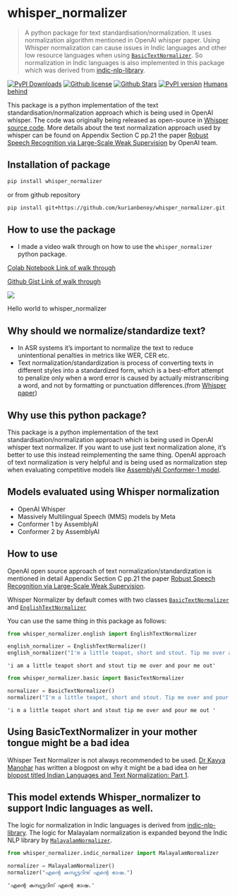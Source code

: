 whisper_normalizer
================

<!-- WARNING: THIS FILE WAS AUTOGENERATED! DO NOT EDIT! -->

> A python package for text standardisation/normalization. It uses
> normalization algorithm mentioned in OpenAI whisper paper. Using
> Whisper normalization can cause issues in Indic languages and other
> low resource languages when using
> [`BasicTextNormalizer`](https://kurianbenoy.github.io/whisper_normalizer/basic.html#basictextnormalizer).
> So normalization in Indic languages is also implemented in this
> package which was derived from
> [indic-nlp-library](https://github.com/anoopkunchukuttan/indic_nlp_library).

[![PyPI
Downloads](https://static.pepy.tech/personalized-badge/whisper-normalizer?period=total&units=NONE&left_color=BLACK&right_color=ORANGE&left_text=downloads.png)](https://pepy.tech/projects/whisper-normalizer)
[![Github
license](https://img.shields.io/github/license/kurianbenoy/whisper_normalizer.svg)](https://github.com/kurianbenoy/whisper_normalizer/blob/main/LICENSE)
[![Github
Stars](https://img.shields.io/github/stars/kurianbenoy/whisper_normalizer.svg?colorA=orange&colorB=orange&logo=github)](https://github.com/kurianbenoy/whisper_normalizer/stargazers)
[![PyPI
version](https://img.shields.io/pypi/v/whisper-normalizer.svg?style=flat-square&logo=pypi&logoColor=white)](https://pypi.org/project/whisper-normalizer/)
[Humans behind](../humans.txt)
<!-- [![Downloads](https://static.pepy.tech/badge/whisper-normalizer)](https://github.com/kurianbenoy/whisper_normalizer) -->
<!-- [![python version](https://img.shields.io/badge/Python-%3E=3.7-blue)](https://github.com/kurianbenoy/whisper_normalizer)
[![python version](https://img.shields.io/badge/Python-<3.12-blue)](https://github.com/kurianbenoy/whisper_normalizer) -->

This package is a python implementation of the text
standardisation/normalization approach which is being used in OpenAI
whisper. The code was originally being released as open-source in
[Whisper source code](https://github.com/openai/whisper). More details
about the text normalization approach used by whisper can be found on
Appendix Section C pp.21 the paper [Robust Speech Recognition via
Large-Scale Weak Supervision](https://cdn.openai.com/papers/whisper.pdf)
by OpenAI team.

## Installation of package

``` sh
pip install whisper_normalizer
```

or from github repository

``` sh
pip install git+https://github.com/kurianbenoy/whisper_normalizer.git
```

## How to use the package

- I made a video walk through on how to use the `whisper_normalizer`
  python package.

[Colab Notebook Link of walk
through](https://colab.research.google.com/gist/kurianbenoy/7d27d9ec193a4a97ec7821235bddc506/hello-world_whisper_normalizer.ipynb)

[Github Gist Link of walk
through](https://gist.github.com/kurianbenoy/7d27d9ec193a4a97ec7821235bddc506)

<div>

[![](https://img.youtube.com/vi/c7trf0zul6g/0.jpg)](https://www.youtube.com/watch?v=c7trf0zul6g)

Hello world to whisper_normalizer

</div>

## Why should we normalize/standardize text?

- In ASR systems it’s important to normalize the text to reduce
  unintentional penalties in metrics like WER, CER etc.
- Text normalization/standardization is process of converting texts in
  different styles into a standardized form, which is a best-effort
  attempt to penalize only when a word error is caused by actually
  mistranscribing a word, and not by formatting or punctuation
  differences.(from [Whisper
  paper](https://cdn.openai.com/papers/whisper.pdf))

## Why use this python package?

This package is a python implementation of the text
standardisation/normalization approach which is being used in OpenAI
whisper text normalizer. If you want to use just text normalization
alone, it’s better to use this instead reimplementing the same thing.
OpenAI approach of text normalization is very helpful and is being used
as normalization step when evaluating competitive models like
[AssemblyAI Conformer-1
model](https://www.assemblyai.com/blog/conformer-1/).

## Models evaluated using Whisper normalization

- OpenAI Whisper
- Massively Multilingual Speech (MMS) models by Meta
- Conformer 1 by AssemblyAI
- Conformer 2 by AssemblyAI

## How to use

OpenAI open source approach of text normalization/standardization is
mentioned in detail Appendix Section C pp.21 the paper [Robust Speech
Recognition via Large-Scale Weak
Supervision](https://cdn.openai.com/papers/whisper.pdf).

Whisper Normalizer by default comes with two classes
[`BasicTextNormalizer`](https://kurianbenoy.github.io/whisper_normalizer/basic.html#basictextnormalizer)
and
[`EnglishTextNormalizer`](https://kurianbenoy.github.io/whisper_normalizer/english.html#englishtextnormalizer)

You can use the same thing in this package as follows:

``` python
from whisper_normalizer.english import EnglishTextNormalizer

english_normalizer = EnglishTextNormalizer()
english_normalizer("I'm a little teapot, short and stout. Tip me over and pour me out!")
```

    'i am a little teapot short and stout tip me over and pour me out'

``` python
from whisper_normalizer.basic import BasicTextNormalizer

normalizer = BasicTextNormalizer()
normalizer("I'm a little teapot, short and stout. Tip me over and pour me out!")
```

    'i m a little teapot short and stout tip me over and pour me out '

## Using BasicTextNormalizer in your mother tongue might be a bad idea

Whisper Text Normalizer is not always recommended to be used. [Dr Kavya
Manohar](https://www.linkedin.com/in/kavya-manohar/) has written a
blogpost on why it might be a bad idea on her [blopost titled Indian
Languages and Text Normalization: Part
1](https://kavyamanohar.com/post/indic-normalizer/).

## This model extends Whisper_normalizer to support Indic languages as well.

The logic for normalization in Indic languages is derived from
[indic-nlp-library](https://github.com/anoopkunchukuttan/indic_nlp_library).
The logic for Malayalam normalization is expanded beyond the Indic NLP
library by
[`MalayalamNormalizer`](https://kurianbenoy.github.io/whisper_normalizer/1b.indic_normalizer.html#malayalamnormalizer).

``` python
from whisper_normalizer.indic_normalizer import MalayalamNormalizer

normalizer = MalayalamNormalizer()
normalizer("എന്റെ കമ്പ്യൂട്ടറിനു് എന്റെ ഭാഷ.")
```

    'എന്റെ കമ്പ്യൂട്ടറിന് എന്റെ ഭാഷ.'
